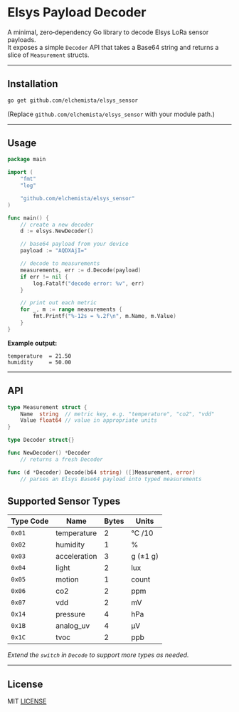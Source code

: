 # Elsys Payload Decoder

A minimal, zero‑dependency Go library to decode Elsys LoRa sensor payloads.  
It exposes a simple `Decoder` API that takes a Base64 string and returns a slice of `Measurement` structs.

---

## Installation

```bash
go get github.com/elchemista/elsys_sensor
```

(Replace `github.com/elchemista/elsys_sensor` with your module path.)

---

## Usage

```go
package main

import (
    "fmt"
    "log"

    "github.com/elchemista/elsys_sensor"
)

func main() {
    // create a new decoder
    d := elsys.NewDecoder()

    // base64 payload from your device
    payload := "AQDXAjI="

    // decode to measurements
    measurements, err := d.Decode(payload)
    if err != nil {
        log.Fatalf("decode error: %v", err)
    }

    // print out each metric
    for _, m := range measurements {
        fmt.Printf("%-12s = %.2f\n", m.Name, m.Value)
    }
}
```

**Example output:**

```text
temperature  = 21.50
humidity     = 50.00
```

---

## API

```go
type Measurement struct {
    Name  string  // metric key, e.g. "temperature", "co2", "vdd"
    Value float64 // value in appropriate units
}

type Decoder struct{}

func NewDecoder() *Decoder
    // returns a fresh Decoder

func (d *Decoder) Decode(b64 string) ([]Measurement, error)
    // parses an Elsys Base64 payload into typed measurements
```

## Supported Sensor Types

| Type Code | Name         | Bytes | Units    |
| --------- | ------------ | ----- | -------- |
| `0x01`    | temperature  | 2     | °C /10   |
| `0x02`    | humidity     | 1     | %        |
| `0x03`    | acceleration | 3     | g (±1 g) |
| `0x04`    | light        | 2     | lux      |
| `0x05`    | motion       | 1     | count    |
| `0x06`    | co2          | 2     | ppm      |
| `0x07`    | vdd          | 2     | mV       |
| `0x14`    | pressure     | 4     | hPa      |
| `0x1B`    | analog_uv    | 4     | μV       |
| `0x1C`    | tvoc         | 2     | ppb      |

_Extend the `switch` in `Decode` to support more types as needed._

---

## License

MIT [LICENSE](LICENSE)
